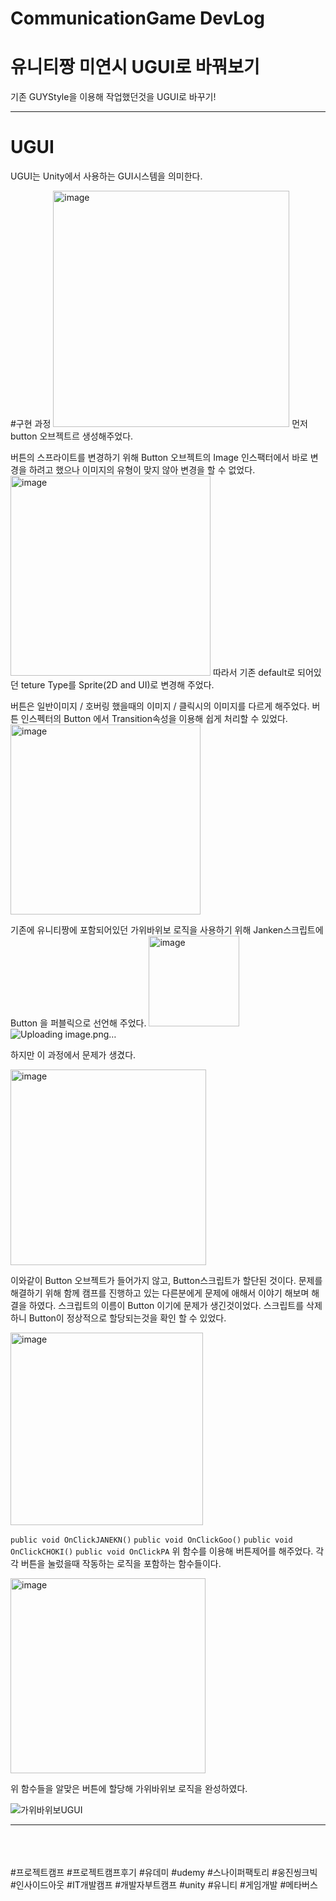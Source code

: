 # CommunicationGame DevLog

# 유니티짱 미연시 UGUI로 바꿔보기

기존 GUYStyle을 이용해 작업했던것을 UGUI로 바꾸기!

------------
# UGUI
  UGUI는 Unity에서 사용하는 GUI시스템을 의미한다. 

#구현 과정
  <img width="378" alt="image" src="https://github.com/iou-bohun/Udemy_Project_Camp/assets/56661597/36341423-06e8-4aba-839a-df9c142a76c1">
  먼저 button 오브젝트르 생성해주었다.

  버튼의 스프라이트를 변경하기 위해 Button 오브젝트의 Image 인스팩터에서 바로 변경을 하려고 했으나 이미지의 유형이 맞지 않아 변경을 할 수 없었다. 
  <img width="320" alt="image" src="https://github.com/iou-bohun/Udemy_Project_Camp/assets/56661597/19326a74-3118-47f8-814e-7d75e513b4b1">
  따라서 기존 default로 되어있던 teture Type를 Sprite(2D and UI)로 변경해 주었다. 

  버튼은 일반이미지 / 호버링 했을때의 이미지 / 클릭시의 이미지를 다르게 해주었다. 
  버튼 인스펙터의 Button 에서 Transition속성을 이용해 쉽게 처리할 수 있었다. 
  <img width="304" alt="image" src="https://github.com/iou-bohun/Udemy_Project_Camp/assets/56661597/a68d3c5e-fc02-4017-84de-7091441c727d">

  기존에 유니티짱에 포함되어있던 가위바위보 로직을 사용하기 위해 Janken스크립트에 Button 을 퍼블릭으로 선언해 주었다. 
  <img width="145" alt="image" src="https://github.com/iou-bohun/Udemy_Project_Camp/assets/56661597/19449373-06c6-4978-8186-2f848f0fec92">![Uploading image.png…]()

  하지만 이 과정에서 문제가 생겼다. 
  
  <img width="313" alt="image" src="https://github.com/iou-bohun/Udemy_Project_Camp/assets/56661597/9e7de049-2959-413d-a599-482739276b20">

  이와같이 Button 오브젝트가 들어가지 않고, Button스크립트가 할단된 것이다. 
  문제를 해결하기 위해 함께 캠프를 진행하고 있는 다른분에게 문제에 애해서 이야기 해보며 해결을 하였다. 
  스크립트의 이름이 Button 이기에 문제가 생긴것이었다. 
  스크립트를 삭제하니 Button이 정상적으로 할당되는것을 확인 할 수 있었다. 

  <img width="308" alt="image" src="https://github.com/iou-bohun/Udemy_Project_Camp/assets/56661597/79b12e95-d99b-4535-9e9a-bc65f5ce987a">

  ```public void OnClickJANEKN()```
  ```public void OnClickGoo()```
  ```public void OnClickCHOKI()```
  ```public void OnClickPA```
  위 함수를 이용해 버튼제어를 해주었다. 
  각각 버튼을 눌렀을때 작동하는 로직을 포함하는 함수들이다. 
  
  <img width="312" alt="image" src="https://github.com/iou-bohun/Udemy_Project_Camp/assets/56661597/a90ec556-c42a-41e0-ac70-bbfdcaad329e">

  위 함수들을 알맞은 버튼에 할당해 가위바위보 로직을 완성하였다. 

  ![가위바위보UGUI](https://github.com/iou-bohun/Udemy_Project_Camp/assets/56661597/7664036b-2342-44b8-a2fd-38175bdecd85)

  -----------------------------------------
  <br/><br/><br/>
  #프로젝트캠프 #프로젝트캠프후기 #유데미 #udemy #스나이퍼팩토리 #웅진씽크빅 #인사이드아웃 #IT개발캠프 #개발자부트캠프 #unity #유니티 #게임개발 #메타버스
  
  

